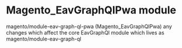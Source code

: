 # Magento_EavGraphQlPwa module

magento/module-eav-graph-ql-pwa (Magento_EavGraphQlPwa) any changes which affect the core EavGraphQl module which lives as magento/module-eav-graph-ql
